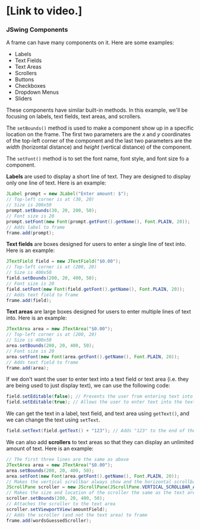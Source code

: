 # [Link to video.]

### JSwing Components

A frame can have many components on it. Here are some examples:

* Labels
* Text Fields
* Text Areas
* Scrollers
* Buttons
* Checkboxes
* Dropdown Menus
* Sliders

These components have similar built-in methods. In this example, we'll be focusing on labels, text fields, text areas, and scrollers.

The `setBounds()` method is used to make a component show up in a specific location on the frame. The first two parameters are the *x* and *y* coordinates of the top-left corner of the component and the last two parameters are the *width* (horizontal distance) and *height* (vertical distance) of the component.

The `setFont()` method is to set the font name, font style, and font size fo a component.

**Labels** are used to display a short line of text. They are designed to display only one line of text. Here is an example:

```Java
JLabel prompt = new JLabel("Enter amount: $");
// Top-left corner is at (30, 20)
// Size is 200x50
prompt.setBounds(30, 20, 200, 50);
// Font size is 20
prompt.setFont(new Font(prompt.getFont().getName(), Font.PLAIN, 20));
// Adds label to frame
frame.add(prompt);
```

**Text fields** are boxes designed for users to enter a single line of text into. Here is an example:

```Java
JTextField field = new JTextField("$0.00");
// Top-left corner is at (200, 20)
// Size is 400x50
field.setBounds(200, 20, 400, 50);
// Font size is 20
field.setFont(new Font(field.getFont().getName(), Font.PLAIN, 20));
// Adds text field to frame
frame.add(field);
```

**Text areas** are large boxes designed for users to enter multiple lines of text into. Here is an example:

```Java
JTextArea area = new JTextArea("$0.00");
// Top-left corner is at (200, 20)
// Size is 400x50
area.setBounds(200, 20, 400, 50);
// Font size is 20
area.setFont(new Font(area.getFont().getName(), Font.PLAIN, 20));
// Adds text field to frame
frame.add(area);
```

If we don't want the user to enter text into a text field or text area (i.e. they are being used to just display text), we can use the following code:


```java
field.setEditable(false); // Prevents the user from entering text into the text field
field.setEditable(true); // Allows the user to enter text into the text field
```

We can get the text in a label, text field, and text area using `getText()`,  and we can change the text using `setText`.

``` java
field.setText(field.getText() + "123"); // Adds "123" to the end of the text field
```

We can also add **scrollers** to text areas so that they can display an unlimited amount of text. Here is an example:

```Java
// The first three lines are the same as above
JTextArea area = new JTextArea("$0.00");
area.setBounds(200, 20, 400, 50);
area.setFont(new Font(area.getFont().getName(), Font.PLAIN, 20));
// Makes the vertical scrollbar always show and the horizontal scrollbar never show
JScrollPane scroller = new JScrollPane(JScrollPane.VERTICAL_SCROLLBAR_ALWAYS, JScrollPane.HORIZONTAL_SCROLLBAR_NEVER);
// Makes the size and location of the scroller the same as the text area
scroller.setBounds(200, 20, 400, 50);
// Attaches the scroller to the text area
scroller.setViewportView(amountField);
// Adds the scroller (and not the text area) to frame
frame.add(wordsGuessedScroller);
```
